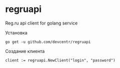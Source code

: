 # regruapi
Reg.ru api client for golang service

Установка

```go get -u github.com/devcentr/regruapi```

Создание клиента

```client := regruapi.NewClient("login", "password")```

